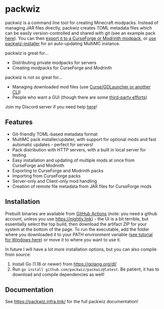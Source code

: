 # packwiz
packwiz is a command line tool for creating Minecraft modpacks. Instead of managing JAR files directly, packwiz creates TOML metadata files which can be easily version-controlled and shared with git (see an example pack [here](https://github.com/packwiz/packwiz-example-pack)). You can then [export it to a CurseForge or Modrinth modpack](https://packwiz.infra.link/tutorials/hosting/curseforge/), or [use packwiz-installer](https://packwiz.infra.link/tutorials/installing/packwiz-installer/) for an auto-updating MultiMC instance.

packwiz is great for...

- Distributing private modpacks for servers
- Creating modpacks for CurseForge and Modrinth

packwiz is not so great for...

- Managing downloaded mod files (use [Curse/GDLauncher or another CLI](https://gist.github.com/comp500/13ae6f058221196077fb19953ac608c7))
- People who want a GUI (though there are some [third-party efforts](https://github.com/ExoPlant/packwiz-gui))

Join my Discord server if you need help [here](https://discord.gg/Csh8zbbhCt)!

## Features
- Git-friendly TOML-based metadata format
- MultiMC pack installer/updater, with support for optional mods and fast automatic updates - perfect for servers!
- Pack distribution with HTTP servers, with a built in local server for testing
- Easy installation and updating of multiple mods at once from CurseForge and Modrinth
- Exporting to CurseForge and Modrinth packs
- Importing from CurseForge packs
- Server-only and Client-only mod handling
- Creation of remote file metadata from JAR files for CurseForge mods

## Installation
Prebuilt binaries are available from [GitHub Actions](https://github.com/packwiz/packwiz/actions) (note: you need a github account, unless you use https://nightly.link) - the UI is a bit terrible, but essentially select the top build, then download the artifact ZIP for your system at the bottom of the page. To run the executable, add the folder where you downloaded it to your PATH environment variable ([see tutorial for Windows here](https://www.howtogeek.com/118594/how-to-edit-your-system-path-for-easy-command-line-access/)) or move it to where you want to use it.

In future I will have a lot more installation options, but you can also compile from source:

1. Install Go (1.18 or newer) from https://golang.org/dl/
2. Run `go install github.com/packwiz/packwiz@latest`. Be patient, it has to download and compile dependencies as well!

## Documentation
See https://packwiz.infra.link/ for the full packwiz documentation!
